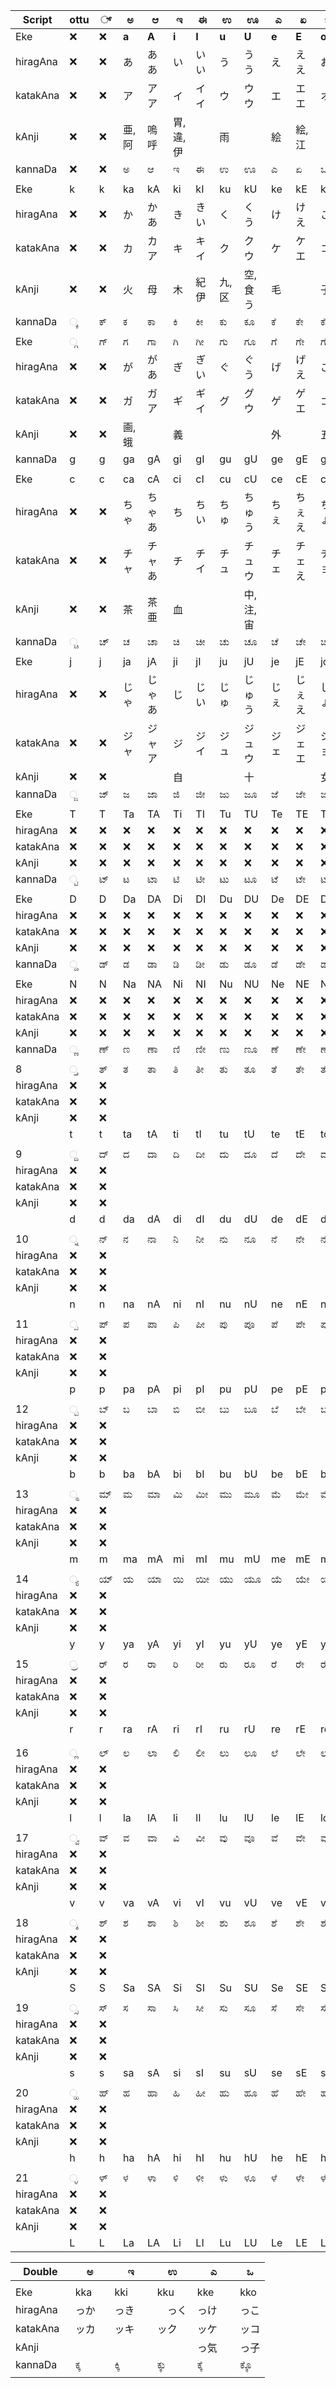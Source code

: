 
| **Script** | **ottu** | **್** | **ಅ** | **ಆ** | **ಇ** | **ಈ** | **ಉ** | **ಊ** | **ಎ** | **ಏ** | **ಒ** | **ಓ** |
|------------|---------------|-------|-------|-------|-------|-------|-------|-------|-------|-------|-------|-------|
| Eke        | ❌            | ❌    | **a** | **A** | **i** | **I** | **u** | **U** | **e** | **E** | **o** | **O** |
| hiragAna   | ❌            | ❌    | あ    | ああ   | い     | いい   | う    | うう   | え    | ええ   | お    | おお   |
| katakAna   | ❌            | ❌    | ア    | アア   | イ     | イイ   | ウ    | ウウ   | エ    | エエ   | オ    | オオ   |
| kAnji      | ❌            | ❌    |亜, 阿|嗚呼  |胃, 違, 伊|  | 雨 |   | 絵  |絵, 江| | 大 |
| kannaDa    | ❌            | ❌    | ಅ    | ಆ     | ಇ     | ಈ    | ಉ    | ಊ    | ಎ    | ಏ     | ಒ    | ಓ     |
|            |               |       |       |       |       |       |       |       |       |       |       |       |
| Eke        | k             | k     | ka    | kA    | ki    | kI    | ku    | kU    | ke    | kE    | ko    | kO    |
| hiragAna   | ❌            | ❌    | か    | かあ   | き     | きい   | く    | くう   | け    | けえ   | こ    | こお   |
| katakAna   | ❌            | ❌    | カ    | カア   | キ     | キイ   | ク    | クウ   | ケ    | ケエ   | コ    | コオ   |
| kAnji      | ❌            | ❌    | 火    | 母     | 木    | 紀伊   | 九, 区 | 空, 食う | 毛   | | 子    ||
| kannaDa    | ್ಕ            | ಕ್     | ಕ     | ಕಾ    | ಕಿ     | ಕೀ    | ಕು    | ಕೂ    | ಕೆ    | ಕೇ     | ಕೊ    | ಕೋ     |
|            |               |       |       |       |       |       |       |       |       |       |       |       |
| Eke        | ್ಗ            | ಗ್     | ಗ     | ಗಾ    | ಗಿ     | ಗೀ    | ಗು    | ಗೂ    | ಗೆ    | ಗೇ     | ಗೊ    | ಗೋ     |
| hiragAna   | ❌            | ❌    | が    | があ   | ぎ     | ぎい   | ぐ    | ぐう   | げ    | げえ   | ご    | ごお   |
| katakAna   | ❌            | ❌    | ガ   | ガア    | ギ    | ギイ   | グ   | グウ    | ゲ   | ゲエ    | ゴ    | ゴオ   |
| kAnji      | ❌            | ❌    | 画, 蛾 |       | 義    |       |       |       | 外    |       | 五     |       |
| kannaDa    | g             | g     | ga    | gA    | gi     | gI    | gu    | gU    | ge    | gE     | go    | gO    |
|            |               |       |       |       |       |       |       |       |       |       |       |       |
| Eke        | c             | c     | ca    | cA    | ci     | cI    | cu    | cU    | ce    | cE     | co    | cO    |
| hiragAna   | ❌            | ❌    | ちゃ   | ちゃあ  | ち    | ちい    | ちゅ  | ちゅう   | ちぇ   | ちぇえ   | ちょ   | ちょお   |
| katakAna   | ❌            | ❌    | チャ  | チャあ  | チ    | チイ    | チュ  | チュウ   | チェ  | チェえ   | チョ  | チョお   |
| kAnji      | ❌            | ❌    | 茶      | 茶亜  | 血    |      |    | 中, 注, 宙 |    |     |       |       |
| kannaDa    | ್ಚ            | ಚ್     | ಚ     | ಚಾ    | ಚಿ     | ಚೀ    | ಚು    | ಚೂ    | ಚೆ    | ಚೇ     | ಚೊ    | ಚೋ     |
|            |               |       |       |       |       |       |       |       |       |       |       |       |
| Eke        | j             | j     | ja    | jA    | ji     | jI    | ju    | jU    | je    | jE     | jo    | jO    |
| hiragAna   | ❌            | ❌    | じゃ | じゃあ | じ | じい | じゅ | じゅう  | じぇ | じぇえ | じょ | じょお |
| katakAna   | ❌            | ❌    | ジャ  | ジャア | ジ | ジイ | ジュ  | ジュウ | ジェ  | ジェエ | ジョ | ジョオ |
| kAnji      | ❌            | ❌    |    |  | 自   | |  | 十 |   |  | 女 |   |
| kannaDa    | ್ಜ            | ಜ್     | ಜ     | ಜಾ    | ಜಿ     | ಜೀ    | ಜು    | ಜೂ    | ಜೆ    | ಜೇ     | ಜೊ    | ಜೋ     |
|            |               |       |       |       |       |       |       |       |       |       |       |       |
| Eke        | T             | T     | Ta    | TA    | Ti     | TI    | Tu    | TU    | Te    | TE     | To    | TO    |
| hiragAna   | ❌            | ❌    |  ❌   | ❌ | ❌ | ❌ | ❌|❌|❌ | ❌ |❌|❌|
| katakAna   | ❌            | ❌    |  ❌   | ❌ | ❌ | ❌ | ❌|❌|❌ | ❌ |❌|❌|
| kAnji      | ❌            | ❌    | ❌   | ❌ | ❌ | ❌ | ❌|❌|❌ | ❌ |❌|❌|
| kannaDa    | ್ಟ            | ಟ್     | ಟ     | ಟಾ    | ಟಿ     | ಟೀ    | ಟು    | ಟೂ    | ಟೆ    | ಟೇ     | ಟೊ    | ಟೋ     |
|            |               |       |       |       |       |       |       |       |       |       |       |       |
| Eke        | D             | D     | Da    | DA    | Di     | DI    | Du    | DU    | De    | DE     | Do    | DO    |
| hiragAna   | ❌            | ❌    |  ❌   | ❌ | ❌ | ❌ | ❌|❌|❌ | ❌ |❌|❌|
| katakAna   | ❌            | ❌    |  ❌   | ❌ | ❌ | ❌ | ❌|❌|❌ | ❌ |❌|❌|
| kAnji      | ❌            | ❌    |  ❌   | ❌ | ❌ | ❌ | ❌|❌|❌ | ❌ |❌|❌|
| kannaDa    | ್ಡ            | ಡ್     | ಡ     | ಡಾ    | ಡಿ     | ಡೀ    | ಡು    | ಡೂ    | ಡೆ    | ಡೇ     | ಡೊ    | ಡೋ     |
|            |               |       |       |       |       |       |       |       |       |       |       |       |
| Eke        | N             | N     | Na    | NA    | Ni     | NI    | Nu    | NU    | Ne    | NE     | No    | NO    |
| hiragAna   | ❌            | ❌    |  ❌   | ❌ | ❌ | ❌ | ❌|❌|❌ | ❌ |❌|❌|
| katakAna   | ❌            | ❌    |  ❌   | ❌ | ❌ | ❌ | ❌|❌|❌ | ❌ |❌|❌|
| kAnji      | ❌            | ❌    |  ❌   | ❌ | ❌ | ❌ | ❌|❌|❌ | ❌ |❌|❌|
| kannaDa    | ್ಣ            | ಣ್     | ಣ     | ಣಾ    | ಣಿ     | ಣೀ    | ಣು    | ಣೂ    | ಣೆ    | ಣೇ     | ಣೊ    | ಣೋ     |
|            |               |       |       |       |       |       |       |       |       |       |       |       |
| 8          | ್ತ            | ತ್     | ತ     | ತಾ    | ತಿ     | ತೀ    | ತು    | ತೂ    | ತೆ    | ತೇ     | ತೊ    | ತೋ     |
| hiragAna   | ❌            | ❌    |       |       |       |       |       |       |       |       |       |       |
| katakAna   | ❌            | ❌    |       |       |       |       |       |       |       |       |       |       |
| kAnji      | ❌            | ❌    |       |       |       |       |       |       |       |       |       |       |
|            | t             | t     | ta    | tA    | ti     | tI    | tu    | tU    | te    | tE     | to    | tO    |
|            |               |       |       |       |       |       |       |       |       |       |       |       |
| 9          | ್ದ            | ದ್     | ದ     | ದಾ    | ದಿ     | ದೀ    | ದು    | ದೂ    | ದೆ    | ದೇ     | ದೊ    | ದೋ     |
| hiragAna   | ❌            | ❌    |       |       |       |       |       |       |       |       |       |       |
| katakAna   | ❌            | ❌    |       |       |       |       |       |       |       |       |       |       |
| kAnji      | ❌            | ❌    |       |       |       |       |       |       |       |       |       |       |
|            | d             | d     | da    | dA    | di     | dI    | du    | dU    | de    | dE     | do    | dO    |
|            |               |       |       |       |       |       |       |       |       |       |       |       |
| 10         | ್ನ            | ನ್     | ನ     | ನಾ    | ನಿ     | ನೀ    | ನು    | ನೂ    | ನೆ    | ನೇ     | ನೊ    | ನೋ     |
| hiragAna   | ❌            | ❌    |       |       |       |       |       |       |       |       |       |       |
| katakAna   | ❌            | ❌    |       |       |       |       |       |       |       |       |       |       |
| kAnji      | ❌            | ❌    |       |       |       |       |       |       |       |       |       |       |
|            | n             | n     | na    | nA    | ni     | nI    | nu    | nU    | ne    | nE     | no    | nO    |
|            |               |       |       |       |       |       |       |       |       |       |       |       |
| 11         | ್ಪ            | ಪ್     | ಪ     | ಪಾ    | ಪಿ     | ಪೀ    | ಪು    | ಪೂ    | ಪೆ    | ಪೇ     | ಪೊ    | ಪೋ     |
| hiragAna   | ❌            | ❌    |       |       |       |       |       |       |       |       |       |       |
| katakAna   | ❌            | ❌    |       |       |       |       |       |       |       |       |       |       |
| kAnji      | ❌            | ❌    |       |       |       |       |       |       |       |       |       |       |
|            | p             | p     | pa    | pA    | pi     | pI    | pu    | pU    | pe    | pE     | po    | pO    |
|            |               |       |       |       |       |       |       |       |       |       |       |       |
| 12         | ್ಬ            | ಬ್     | ಬ     | ಬಾ    | ಬಿ     | ಬೀ    | ಬು    | ಬೂ    | ಬೆ    | ಬೇ     | ಬೊ    | ಬೋ     |
| hiragAna   | ❌            | ❌    |       |       |       |       |       |       |       |       |       |       |
| katakAna   | ❌            | ❌    |       |       |       |       |       |       |       |       |       |       |
| kAnji      | ❌            | ❌    |       |       |       |       |       |       |       |       |       |       |
|            | b             | b     | ba    | bA    | bi     | bI    | bu    | bU    | be    | bE     | bo    | bO    |
|            |               |       |       |       |       |       |       |       |       |       |       |       |
| 13         | ್ಮ            | ಮ್     | ಮ     | ಮಾ    | ಮಿ     | ಮೀ    | ಮು    | ಮೂ    | ಮೆ    | ಮೇ     | ಮೊ    | ಮೋ     |
| hiragAna   | ❌            | ❌    |       |       |       |       |       |       |       |       |       |       |
| katakAna   | ❌            | ❌    |       |       |       |       |       |       |       |       |       |       |
| kAnji      | ❌            | ❌    |       |       |       |       |       |       |       |       |       |       |
|            | m             | m     | ma    | mA    | mi     | mI    | mu    | mU    | me    | mE     | mo    | mO    |
|            |               |       |       |       |       |       |       |       |       |       |       |       |
| 14         | ್ಯ            | ಯ್     | ಯ     | ಯಾ    | ಯಿ     | ಯೀ    | ಯು    | ಯೂ    | ಯೆ    | ಯೇ     | ಯೊ    | ಯೋ     |
| hiragAna   | ❌            | ❌    |       |       |       |       |       |       |       |       |       |       |
| katakAna   | ❌            | ❌    |       |       |       |       |       |       |       |       |       |       |
| kAnji      | ❌            | ❌    |       |       |       |       |       |       |       |       |       |       |
|            | y             | y     | ya    | yA    | yi     | yI    | yu    | yU    | ye    | yE     | yo    | yO    |
|            |               |       |       |       |       |       |       |       |       |       |       |       |
| 15         | ್ರ            | ರ್     | ರ     | ರಾ    | ರಿ     | ರೀ    | ರು    | ರೂ    | ರೆ    | ರೇ     | ರೊ    | ರೋ     |
| hiragAna   | ❌            | ❌    |       |       |       |       |       |       |       |       |       |       |
| katakAna   | ❌            | ❌    |       |       |       |       |       |       |       |       |       |       |
| kAnji      | ❌            | ❌    |       |       |       |       |       |       |       |       |       |       |
|            | r             | r     | ra    | rA    | ri     | rI    | ru    | rU    | re    | rE     | ro    | rO    |
|            |               |       |       |       |       |       |       |       |       |       |       |       |
| | | | | | | | | | | | |
| 16         | ್ಲ            | ಲ್     | ಲ     | ಲಾ    | ಲಿ     | ಲೀ    | ಲು    | ಲೂ    | ಲೆ    | ಲೇ     | ಲೊ    | ಲೋ     |
| hiragAna   | ❌            | ❌    |       |       |       |       |       |       |       |       |       |       |
| katakAna   | ❌            | ❌    |       |       |       |       |       |       |       |       |       |       |
| kAnji      | ❌            | ❌    |       |       |       |       |       |       |       |       |       |       |
|            | l             | l     | la    | lA    | li     | lI    | lu    | lU    | le    | lE     | lo    | lO   |
| | | | | | | | | | | | |
| 17      | ್ವ            | ವ್    | ವ     | ವಾ    | ವಿ     | ವೀ    | ವು     | ವೂ    | ವೆ     | ವೇ    | ವೊ     | ವೋ     |
| hiragAna | ❌            | ❌   | | | | | | | | | | |
| katakAna | ❌            | ❌    | | | | | | | | | | |
| kAnji    | ❌            | ❌   | | | | | | | | | | |
|         | v             | v     | va    | vA    | vi    | vI    | vu    | vU    | ve    | vE    | vo    | vO    |
| | | | | | | | | | | | | |
| 18      | ್ಶ            | ಶ್    | ಶ     | ಶಾ    | ಶಿ     | ಶೀ    | ಶು     | ಶೂ    | ಶೆ     | ಶೇ    | ಶೊ     | ಶೋ     |
| hiragAna | ❌            | ❌   | | | | | | | | | | |
| katakAna | ❌            | ❌    | | | | | | | | | | |
| kAnji    | ❌            | ❌   | | | | | | | | | | |
|         | S             | S     | Sa    | SA    | Si    | SI    | Su    | SU    | Se    | SE    | So    | SO    |
| | | | | | | | | | | | | |
| 19      | ್ಸ            | ಸ್    | ಸ     | ಸಾ    | ಸಿ     | ಸೀ    | ಸು     | ಸೂ    | ಸೆ     | ಸೇ    | ಸೊ     | ಸೋ     |
| hiragAna | ❌            | ❌   | | | | | | | | | | |
| katakAna | ❌            | ❌    | | | | | | | | | | |
| kAnji    | ❌            | ❌   | | | | | | | | | | |
|         | s             | s     | sa    | sA    | si    | sI    | su    | sU    | se    | sE    | so    | sO    |
| | | | | | | | | | | | | |
| 20      | ್ಹ            | ಹ್    | ಹ     | ಹಾ    | ಹಿ     | ಹೀ    | ಹು     | ಹೂ    | ಹೆ     | ಹೇ    | ಹೊ     | ಹೋ     |
| hiragAna | ❌            | ❌   | | | | | | | | | | |
| katakAna | ❌            | ❌    | | | | | | | | | | |
| kAnji    | ❌            | ❌   | | | | | | | | | | |
|         | h             | h     | ha    | hA    | hi    | hI    | hu    | hU    | he    | hE    | ho    | hO    |
| | | | | | | | | | | | | |
| 21      | ್ಳ            | ಳ್    | ಳ     | ಳಾ    | ಳಿ     | ಳೀ    | ಳು     | ಳೂ    | ಳೆ     | ಳೇ    | ಳೊ     | ಳೋ     |
| hiragAna | ❌            | ❌   | | | | | | | | | | |
| katakAna | ❌            | ❌    | | | | | | | | | | |
| kAnji    | ❌            | ❌   | | | | | | | | | | |
|         | L             | L     | La    | LA    | Li    | LI    | Lu    | LU    | Le    | LE    | Lo    | LO    |



| **Double**  |  **ಅ** | **ಇ** | **ಉ**  | **ಎ**  | **ಒ** |
|---------|---------------|-------|-------|-------|-------|
| | | | | | |
| Eke 　　　| kka 　| kki  | kku  | kke  | kko  |
| hiragAna | っか  | っき   |　っく | っけ | っこ  |
| katakAna | ッカ  | ッキ  　| ック  | ッケ  | ッコ  |
| kAnji    |   　　|  　　　|   　　　|  っ気  　| っ子    |
| kannaDa  | ಕ್ಕ   | ಕ್ಕಿ   | ಕ್ಕು   | ಕ್ಕೆ  | ಕ್ಕೊ  |
| | | | | | |
